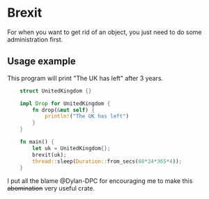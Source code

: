 # Brexit

For when you want to get rid of an object, you just need to do some
administration first.

## Usage example

This program will print "The UK has left" after 3 years.

```rust
    struct UnitedKingdom {}

    impl Drop for UnitedKingdom {
        fn drop(&mut self) {
            println!("The UK has left")
        }
    }

    fn main() {
        let uk = UnitedKingdom{};
        brexit(uk);
        thread::sleep(Duration::from_secs(60*24*365*4));
    }
```

I put all the blame @Dylan-DPC for encouraging me to make this ~~abomination~~
very useful crate.
